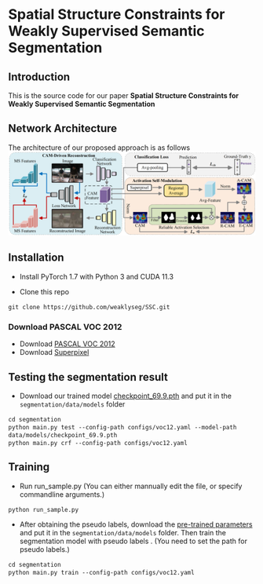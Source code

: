 # Spatial Structure Constraints for Weakly Supervised Semantic Segmentation


Introduction
------------
This is the source code for our paper **Spatial Structure Constraints for Weakly Supervised Semantic Segmentation**

Network Architecture
--------------------
The architecture of our proposed approach is as follows
![network](framework.png)

## Installation

* Install PyTorch 1.7 with Python 3 and CUDA 11.3

* Clone this repo
```
git clone https://github.com/weaklyseg/SSC.git
```

### Download PASCAL VOC 2012 

* Download [PASCAL VOC 2012](http://host.robots.ox.ac.uk/pascal/VOC/voc2012/#devkit)
* Download [Superpixel](https://wsss-ssc.oss-cn-shanghai.aliyuncs.com/voc_superpixels.zip)


## Testing the segmentation result
* Download our trained model [checkpoint_69.9.pth](https://wsss-ssc.oss-cn-shanghai.aliyuncs.com/checkpoint_69.9.pth) and put it in the `segmentation/data/models` folder

```
cd segmentation
python main.py test --config-path configs/voc12.yaml --model-path data/models/checkpoint_69.9.pth
python main.py crf --config-path configs/voc12.yaml
```

## Training

* Run run_sample.py (You can either mannually edit the file, or specify commandline arguments.) 
```
python run_sample.py
```
* After obtaining the pseudo labels, download the [pre-trained parameters](https://wsss-ssc.oss-cn-shanghai.aliyuncs.com/deeplab_init.pth)  and put it in the `segmentation/data/models` folder. Then train the segmentation model with pseudo labels . (You need to set the path for pseudo labels.)
```
cd segmentation
python main.py train --config-path configs/voc12.yaml
```
